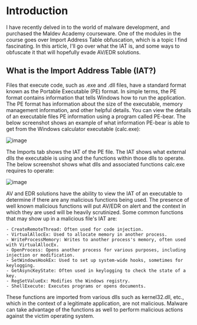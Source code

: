 # Introduction

I have recently delved in to the world of malware development, and purchased the Maldev Academy courseware. One of the modules in the course goes over Import Address Table obfuscation, which is a topic I find fascinating. In this article, I'll go over what the IAT is, and some ways to obfuscate it that will hopefully evade AV/EDR solutions.

## What is the Import Address Table (IAT?)

Files that execute code, such as .exe and .dll files, have a standard format known as the Portable Executable (PE) format. In simple terms, the PE format contains information that tells Windows how to run the application. The PE format has information about the size of the executable, memory management information, and other helpful details. You can view the details of an executable files PE information using a program called PE-bear. The below screenshot shows an example of what information PE-bear is able to get from the Windows calculator executable (calc.exe):

![image](https://github.com/eXcal1bur589/excal1bur589.github.io/assets/79113755/7498a76e-4b22-4637-975a-d6f51c20588c)

The Imports tab shows the IAT of the PE file. The IAT shows what external dlls the executable is using and the functions within those dlls to operate. The below screenshot shows what dlls and associated functions calc.exe requires to operate:

![image](https://github.com/eXcal1bur589/excal1bur589.github.io/assets/79113755/adfc5e3a-492c-4f15-8e1b-acaffd250fd8)

AV and EDR solutions have the ability to view the IAT of an executable to determine if there are any malicious functions being used. The presence of well known malicious functions will put AV/EDR on alert and the context in which they are used will be heavily scrutinized. Some common functions that may show up in a malicious file's IAT are:

    - CreateRemoteThread: Often used for code injection.
    - VirtualAllocEx: Used to allocate memory in another process.
    - WriteProcessMemory: Writes to another process's memory, often used with VirtualAllocEx.
    - OpenProcess: Opens another process for various purposes, including injection or modification.
    - SetWindowsHookEx: Used to set up system-wide hooks, sometimes for keylogging.
    - GetAsyncKeyState: Often used in keylogging to check the state of a key.
    - RegSetValueEx: Modifies the Windows registry.
    - ShellExecute: Executes programs or opens documents.

These functions are imported from various dlls such as kernel32.dll, etc., which in the context of a legitimate application, are not malicious. Malware can take advantage of the functions as well to perform malicious actions against the victim operating system.
